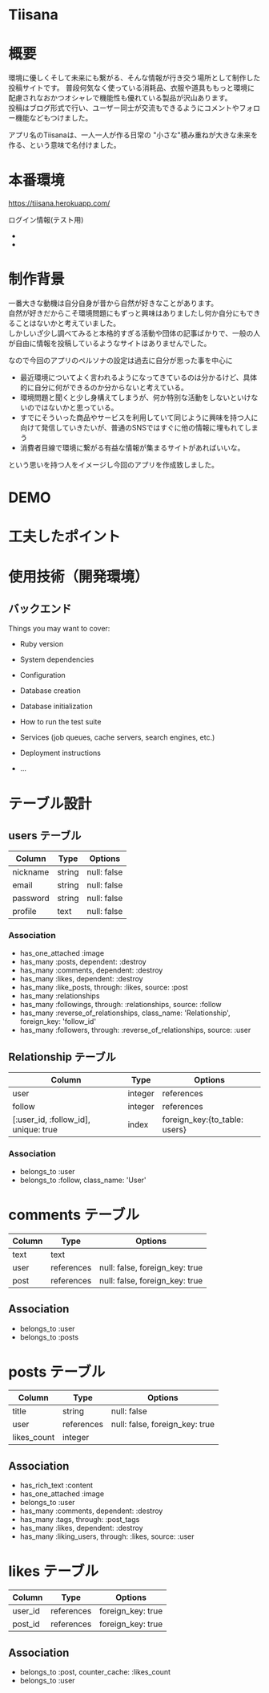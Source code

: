 # Tiisana

# 概要

環境に優しくそして未来にも繋がる、そんな情報が行き交う場所として制作した投稿サイトです。 
普段何気なく使っている消耗品、衣服や道具ももっと環境に配慮されなおかつオシャレで機能性も優れている製品が沢山あります。    
投稿はブログ形式で行い、ユーザー同士が交流もできるようにコメントやフォロー機能などもつけました。

アプリ名のTiisanaは、一人一人が作る日常の  "小さな"積み重ねが大きな未来を作る、という意味で名付けました。  

# 本番環境

https://tiisana.herokuapp.com/  

ログイン情報(テスト用)  

- 
- 


# 制作背景

一番大きな動機は自分自身が昔から自然が好きなことがあります。  
自然が好きだからこそ環境問題にもずっと興味はありましたし何か自分にもできることはないかと考えていました。  
しかしいざ少し調べてみると本格的すぎる活動や団体の記事ばかりで、一般の人が自由に情報を投稿しているようなサイトはありませんでした。  

なので今回のアプリのペルソナの設定は過去に自分が思った事を中心に  

- 最近環境についてよく言われるようになってきているのは分かるけど、具体的に自分に何ができるのか分からないと考えている。   
- 環境問題と聞くと少し身構えてしまうが、何か特別な活動をしないといけないのではないかと思っている。  
- すでにそういった商品やサービスを利用していて同じように興味を持つ人に向けて発信していきたいが、普通のSNSではすぐに他の情報に埋もれてしまう  
- 消費者目線で環境に繋がる有益な情報が集まるサイトがあればいいな。

という思いを持つ人をイメージし今回のアプリを作成致しました。 

# DEMO



# 工夫したポイント

# 使用技術（開発環境）
## バックエンド



Things you may want to cover:

* Ruby version

* System dependencies

* Configuration

* Database creation

* Database initialization

* How to run the test suite

* Services (job queues, cache servers, search engines, etc.)

* Deployment instructions

* ...

# テーブル設計

## users テーブル

| Column        | Type     | Options     |
| ------------- | -------- | ----------- |
| nickname      | string   | null: false |
| email         | string   | null: false |
| password      | string   | null: false |
| profile       | text     | null: false |

### Association
- has_one_attached :image
- has_many :posts, dependent: :destroy
- has_many :comments, dependent: :destroy
- has_many :likes, dependent: :destroy
- has_many :like_posts, through: :likes, source: :post
- has_many :relationships
- has_many :followings, through: :relationships, source: :follow
- has_many :reverse_of_relationships, class_name: 'Relationship', foreign_key: 'follow_id'
- has_many :followers, through: :reverse_of_relationships, source: :user

## Relationship テーブル

| Column                               | Type       | Options                       |
| ------------------------------------ | ---------- | ----------------------------- |
| user                                 | integer    | references                    |
| follow                               | integer    | references                    |
| [:user_id, :follow_id], unique: true | index      | foreign_key:{to_table: users} |

### Association
- belongs_to :user
- belongs_to :follow, class_name: 'User'

# comments テーブル

| Column  | Type        | Options                        |
| ------- | ----------- | ------------------------------ |
| text    | text        |                                |
| user    | references  | null: false, foreign_key: true |
| post    | references  | null: false, foreign_key: true |


## Association

- belongs_to :user
- belongs_to :posts

# posts テーブル

| Column      | Type             | Options                        |
| ----------- | ---------------- | ------------------------------ |
| title       | string           | null: false                    |
| user        | references       | null: false, foreign_key: true |
| likes_count | integer          |                                |


## Association
- has_rich_text :content
- has_one_attached :image
- belongs_to :user
- has_many :comments, dependent: :destroy
- has_many :tags, through: :post_tags
- has_many :likes, dependent: :destroy
- has_many :liking_users, through: :likes, source: :user

# likes テーブル

| Column    | Type        | Options                      |
| --------- | ----------- | ---------------------------- |
| user_id   | references  | foreign_key: true            |
| post_id   | references  | foreign_key: true            |

## Association
- belongs_to :post, counter_cache: :likes_count
- belongs_to :user
